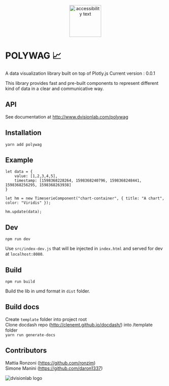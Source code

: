 <p align="center">
  <img src="https://assets.pokemon.com/assets/cms2/img/pokedex/full/060.png" width="100" title="hover text" alt="accessibility text">
</p>

# POLYWAG :chart_with_upwards_trend:

A data visualization library built on top of Plotly.js
Current version : 0.0.1

This library provides fast and pre-built components to represent different kind of data in a clear and communicative way.

## API

See documentation at http://www.dvisionlab.com/polywag

## Installation

`yarn add polywag`

## Example

    let data = {
        value: [1,2,3,4,5],
        timestamp: [1598368228264, 1598368240796, 1598368248441, 1598368256295, 1598368263938]
    }

    let hm = new TimeserieComponent("chart-container", { title: "A chart", color: "Viridis" });

    hm.update(data);

## Dev

`npm run dev`

Use `src/index-dev.js` that will be injected in `index.html` and served for dev at `localhost:8080`.

## Build

`npm run build`

Build the lib in umd format in `dist` folder.

## Build docs

Create `template` folder into project root  
Clone docdash repo (http://clenemt.github.io/docdash/) into /template folder  
`yarn run generate-docs`

## Contributors

Mattia Ronzoni (https://github.com/ronzim)  
Simone Manini (https://github.com/daron1337)

![dvisionlab logo](https://www.dvisionlab.com/images/logo_dv.png)
